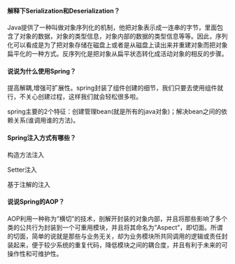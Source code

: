 #### 解释下Serialization和Deserialization？
Java提供了一种叫做对象序列化的机制，他把对象表示成一连串的字节，里面包含了对象的数据，对象的类型信息，对象内部的数据的类型信息等等。因此，序列化可以看成是为了把对象存储在磁盘上或者是从磁盘上读出来并重建对象而把对象扁平化的一种方式。反序列化是把对象从扁平状态转化成活动对象的相反的步骤。


#### 说说为什么使用Spring？
提高解耦,增强可扩展性。spring封装了组件创建的细节，我们只要去使用组件就行，不关心创建过程，这样我们就会轻松很多啦。


spring主要的2个特征：创建管理bean(就是所有的java对象)；解决bean之间的依赖关系(谁调用谁的方法)。


#### Spring注入方式有哪些？
构造方法注入


Setter注入


基于注解的注入


#### 说说Spring的AOP？
AOP利用一种称为”横切”的技术，剖解开封装的对象内部，并且将那些影响了多个类的公共行为封装到一个可重用模块，并且将其命名为”Aspect”，即切面。所谓的切面，简单的说就是那些与业务无关，却为业务模块所共同调用的逻辑或责任封装起来，便于较少系统的重复代码，降低模块之间的耦合度，并且有利于未来的可操作性和可维护性。